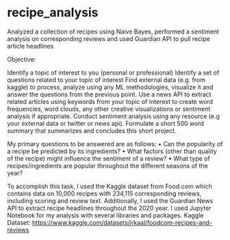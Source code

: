 # recipe_analysis
Analyzed a collection of recipes using Naive Bayes, performed a sentiment analysis on corresponding reviews and used Guardian API to pull recipe article headlines


Objective:

Identify a topic of interest to you (personal or professional)
Identify a set of questions related to your topic of interest
Find external data (e.g. from kaggle) to process, analyze using any ML methodologies, visualize it and answer the questions from the previous point.
Use a news API to extract related articles using keywords from your topic of interest to create word frequencies, word clouds, any other creative visualizations or sentiment analysis if appropriate.
Conduct sentiment analysis using any resource (e.g your external data or twitter or news api).
Formulate a short 500 word summary that summarizes and concludes this short project.

My primary questions to be answered are as follows:
•	Can the popularity of a recipe be predicted by its ingredients?
•	What factors (other than quality of the recipe) might influence the sentiment of a review?
•	What type of recipes/ingredients are popular throughout the different seasons of the year?

To accomplish this task, I used the Kaggle dataset from Food.com which contains data on 10,000 recipes with 234,115 corresponding reviews, including scoring and review text. Additionally, I used the Guardian News API to extract recipe headlines throughout the 2020 year. I used Jupyter Notebook for my analysis with several libraries and packages.
Kaggle Dataset: https://www.kaggle.com/datasets/irkaal/foodcom-recipes-and-reviews
